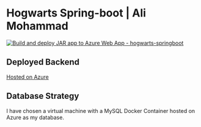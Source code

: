 # Hogwarts Spring-boot | Ali Mohammad
[![Build and deploy JAR app to Azure Web App - hogwarts-springboot](https://github.com/AliHMohammad/spring-boot-hogwarts/actions/workflows/main_hogwarts-springboot.yml/badge.svg)](https://github.com/AliHMohammad/spring-boot-hogwarts/actions/workflows/main_hogwarts-springboot.yml)

## Deployed Backend
[Hosted on Azure](https://hogwarts-springboot.azurewebsites.net/)


## Database Strategy

I have chosen a virtual machine with a MySQL Docker Container hosted on Azure as my database.

